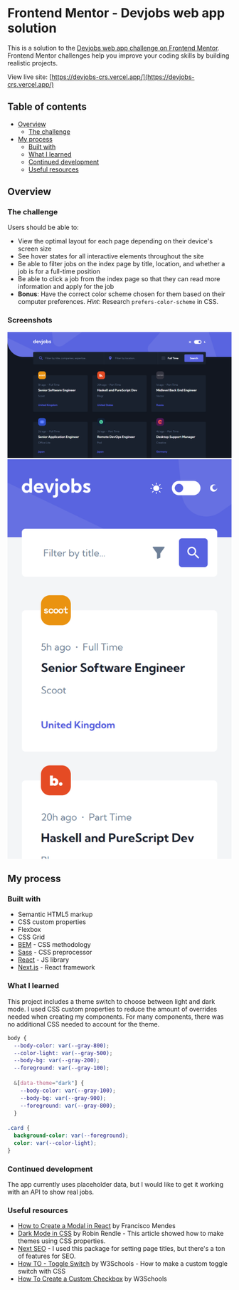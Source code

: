 # Frontend Mentor - Devjobs web app solution

This is a solution to the [Devjobs web app challenge on Frontend Mentor](https://www.frontendmentor.io/challenges/devjobs-web-app-HuvC_LP4l). Frontend Mentor challenges help you improve your coding skills by building realistic projects.

View live site: [https://devjobs-crs.vercel.app/](https://devjobs-crs.vercel.app/)

## Table of contents

- [Overview](#overview)
  - [The challenge](#the-challenge)
- [My process](#my-process)
  - [Built with](#built-with)
  - [What I learned](#what-i-learned)
  - [Continued development](#continued-development)
  - [Useful resources](#useful-resources)

## Overview

### The challenge

Users should be able to:

- View the optimal layout for each page depending on their device's screen size
- See hover states for all interactive elements throughout the site
- Be able to filter jobs on the index page by title, location, and whether a job is for a full-time position
- Be able to click a job from the index page so that they can read more information and apply for the job
- **Bonus**: Have the correct color scheme chosen for them based on their computer preferences. _Hint_: Research `prefers-color-scheme` in CSS.

### Screenshots

![Desktop screenshot](./screenshots/screenshot-desktop.png)
![Mobile screenshot](./screenshots/screenshot-mobile.png)

## My process

### Built with

- Semantic HTML5 markup
- CSS custom properties
- Flexbox
- CSS Grid
- [BEM](https://en.bem.info/methodology/css/) - CSS methodology
- [Sass](https://sass-lang.com/) - CSS preprocessor
- [React](https://reactjs.org/) - JS library
- [Next.js](https://nextjs.org/) - React framework

### What I learned

This project includes a theme switch to choose between light and dark mode. I used CSS custom properties to reduce the amount of overrides needed when creating my components. For many components, there was no additional CSS needed to account for the theme.

```scss
body {
  --body-color: var(--gray-800);
  --color-light: var(--gray-500);
  --body-bg: var(--gray-200);
  --foreground: var(--gray-100);

  &[data-theme="dark"] {
    --body-color: var(--gray-100);
    --body-bg: var(--gray-900);
    --foreground: var(--gray-800);
  }

.card {
  background-color: var(--foreground);
  color: var(--color-light);
}
```

### Continued development

The app currently uses placeholder data, but I would like to get it working with an API to show real jobs.

### Useful resources

- [How to Create a Modal in React](https://dev.to/franciscomendes10866/how-to-create-a-modal-in-react-3coc) by Francisco Mendes
- [Dark Mode in CSS](https://css-tricks.com/dark-modes-with-css/) by Robin Rendle - This article showed how to make themes using CSS properties.
- [Next SEO](https://www.npmjs.com/package/next-seo) - I used this package for setting page titles, but there's a ton of features for SEO.
- [How TO - Toggle Switch](https://www.w3schools.com/howto/howto_css_switch.asp) by W3Schools - How to make a custom toggle switch with CSS
- [How To Create a Custom Checkbox](https://www.w3schools.com/howto/howto_css_custom_checkbox.asp) by W3Schools
